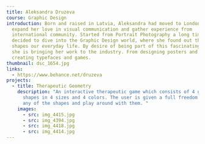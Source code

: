 ```yaml
---
title: Aleksandra Druzeva
course: Graphic Design
introduction: Born and raised in Latvia, Aleksandra had moved to London to
  expand her love in visual communication and gather experience from
  international community. Started from Portrait Photography a long time ago,
  decided to dive into the Graphic Design world, where she found out that art
  shapes our everyday life. By desire of being part of this fascinating world,
  she is bringing her work to the industry. From designing posters and books to
  creating typefaces and games.
thumbnail: dsc_1654.jpg
links:
  - https://www.behance.net/druzeva
projects:
  - title: Therapeutic Geometry
    description: "An interactive therapeutic game which consists of 4 geometric
      shapes in 4 sizes and 4 colors. The user is given a full freedom to choose
      any of the shapes and play around with them. "
    images:
      - src: img_4415.jpg
      - src: img_4394.jpg
      - src: img_4418.jpg
      - src: img_4414.jpg
---
```

